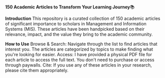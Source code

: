 **150 Academic Articles to Transform Your Learning Journey**📚

**Introduction**
This repository is a curated collection of 150 academic articles of significant importance to scholars in Management and Information Systems (MIS). These articles have been handpicked based on their relevance, impact, and the value they bring to the academic community.

**How to Use**
Browse & Search: Navigate through the list to find articles that interest you. The articles are categorized by topics to make finding what you're looking for easier.
Access: I have provided a physical PDF file for each article to access the full text. You don't need to purchase or access through paywalls. 
Cite: If you use any of these articles in your research, please cite them appropriately.
